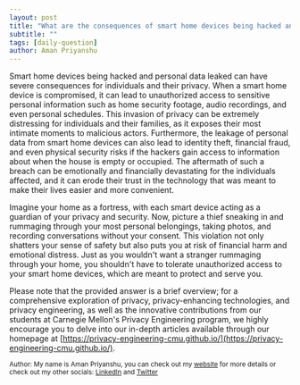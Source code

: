 ```yaml
---
layout: post
title: "What are the consequences of smart home devices being hacked and personal data leaked?"
subtitle: ""
tags: [daily-question]
author: Aman Priyanshu
---
```


Smart home devices being hacked and personal data leaked can have severe consequences for individuals and their privacy. When a smart home device is compromised, it can lead to unauthorized access to sensitive personal information such as home security footage, audio recordings, and even personal schedules. This invasion of privacy can be extremely distressing for individuals and their families, as it exposes their most intimate moments to malicious actors. Furthermore, the leakage of personal data from smart home devices can also lead to identity theft, financial fraud, and even physical security risks if the hackers gain access to information about when the house is empty or occupied. The aftermath of such a breach can be emotionally and financially devastating for the individuals affected, and it can erode their trust in the technology that was meant to make their lives easier and more convenient.

Imagine your home as a fortress, with each smart device acting as a guardian of your privacy and security. Now, picture a thief sneaking in and rummaging through your most personal belongings, taking photos, and recording conversations without your consent. This violation not only shatters your sense of safety but also puts you at risk of financial harm and emotional distress. Just as you wouldn't want a stranger rummaging through your home, you shouldn't have to tolerate unauthorized access to your smart home devices, which are meant to protect and serve you.

Please note that the provided answer is a brief overview; for a comprehensive exploration of privacy, privacy-enhancing technologies, and privacy engineering, as well as the innovative contributions from our students at Carnegie Mellon's Privacy Engineering program, we highly encourage you to delve into our in-depth articles available through our homepage at [https://privacy-engineering-cmu.github.io/](https://privacy-engineering-cmu.github.io/).

<small>Author: My name is Aman Priyanshu, you can check out my [website](https://amanpriyanshu.github.io/) for more details or check out my other socials: [LinkedIn](https://www.linkedin.com/in/aman-priyanshu/) and [Twitter](https://twitter.com/AmanPriyanshu6)</small>
